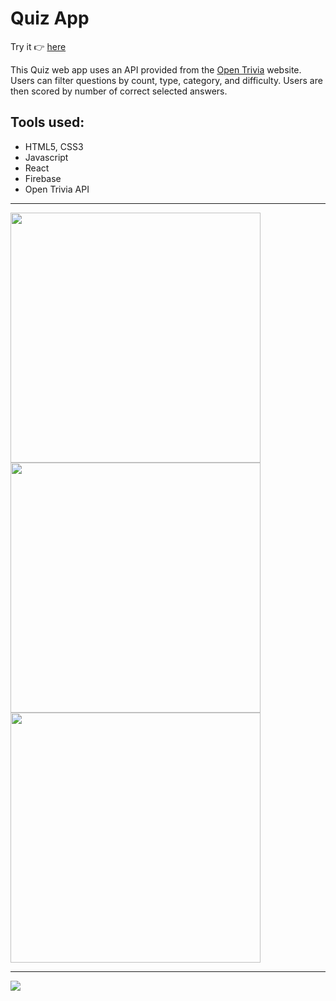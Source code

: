 <h1>Quiz App</h1>

Try it 👉 <a href="https://quiz-app-29f85.web.app/"> here</a>

<p>This Quiz web app uses an API provided from the <a href="https://opentdb.com/">Open Trivia</a> website.
Users can filter questions by count, type, category, and difficulty. Users are then scored by number of correct selected answers.
</p>
<h2>Tools used:</h2>
<ul>
  <li>HTML5, CSS3</li>
  <li>Javascript</li>
  <li>React</li>
  <li>Firebase</li>
  <li>Open Trivia API</li>
  </ul>

  <hr margin-bottom="40px" />
  
  <div display="flex">
    <img height="400px" src="https://user-images.githubusercontent.com/98196156/221082488-c0eec32b-a125-489c-9857-64e5014e9118.jpg" />
    <img height="400px" src="https://user-images.githubusercontent.com/98196156/221082482-77f342c4-e78a-4743-9750-5b7358f4ac01.jpg" />
    <img height="400px" src="https://user-images.githubusercontent.com/98196156/221082467-f0ebebe3-6791-4f51-b1e2-b1418bd19e35.jpg" />
  </div>

  <hr margin-bottom="40px" />

  <img src="https://user-images.githubusercontent.com/98196156/221083298-ce0371d5-b675-42e0-a268-bdfea4494872.gif" />
